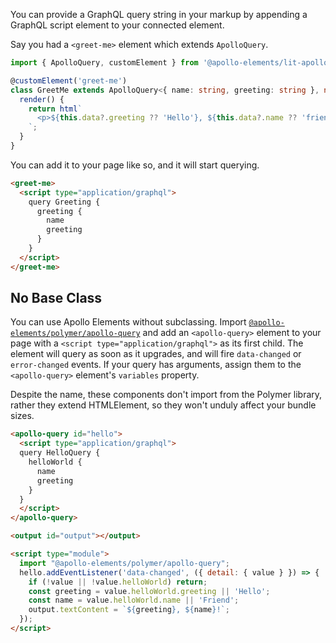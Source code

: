 <meta name="description" content="How to use Apollo Elements to write declarative GraphQL-aware components in HTML"/>

You can provide a GraphQL query string in your markup by appending a
GraphQL script element to your connected element.

Say you had a `<greet-me>` element which extends `ApolloQuery`.

```ts
import { ApolloQuery, customElement } from '@apollo-elements/lit-apollo';

@customElement('greet-me')
class GreetMe extends ApolloQuery<{ name: string, greeting: string }, null> {
  render() {
    return html`
      <p>${this.data?.greeting ?? 'Hello'}, ${this.data?.name ?? 'friend'}</p>
    `;
  }
}
```

You can add it to your page like so, and it will start querying.

```html
<greet-me>
  <script type="application/graphql">
    query Greeting {
      greeting {
        name
        greeting
      }
    }
  </script>
</greet-me>
```

## No Base Class

You can use Apollo Elements without subclassing. Import [`@apollo-elements/polymer/apollo-query`](https://apolloelements.dev/modules/_apollo_elements_polymer.html) and add an `<apollo-query>` element to your page with a `<script type="application/graphql">` as its first child. The element will query as soon as it upgrades, and will fire `data-changed` or `error-changed` events. If your query has arguments, assign them to the `<apollo-query>` element's `variables` property.

Despite the name, these components don't import from the Polymer library, rather they extend HTMLElement, so they won't unduly affect your bundle sizes.

```html
<apollo-query id="hello">
  <script type="application/graphql">
  query HelloQuery {
    helloWorld {
      name
      greeting
    }
  }
  </script>
</apollo-query>

<output id="output"></output>

<script type="module">
  import "@apollo-elements/polymer/apollo-query";
  hello.addEventListener('data-changed', ({ detail: { value } }) => {
    if (!value || !value.helloWorld) return;
    const greeting = value.helloWorld.greeting || 'Hello';
    const name = value.helloWorld.name || 'Friend';
    output.textContent = `${greeting}, ${name}!`;
  });
</script>
```